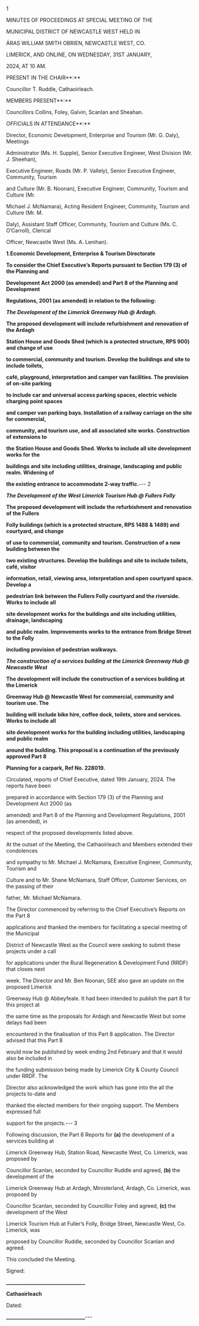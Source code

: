 1

MINUTES OF PROCEEDINGS AT SPECIAL MEETING OF THE

MUNICIPAL DISTRICT OF NEWCASTLE WEST HELD IN

ÁRAS WILLIAM SMITH OBRIEN, NEWCASTLE WEST, CO.

LIMERICK, AND ONLINE, ON WEDNESDAY, 31ST JANUARY,

2024, AT 10 AM.

PRESENT IN THE CHAIR**:**

Councillor T. Ruddle, Cathaoirleach.

MEMBERS PRESENT**:**

Councillors Collins, Foley, Galvin, Scanlan and Sheahan.

OFFICIALS IN ATTENDANCE**:**

Director, Economic Development, Enterprise and Tourism (Mr. G. Daly), Meetings

Administrator (Ms. H. Supple), Senior Executive Engineer, West Division (Mr. J. Sheehan),

Executive Engineer, Roads (Mr. P. Vallely), Senior Executive Engineer, Community, Tourism

and Culture (Mr. B. Noonan), Executive Engineer, Community, Tourism and Culture (Mr.

Michael J. McNamara), Acting Resident Engineer, Community, Tourism and Culture (Mr. M.

Daly), Assistant Staff Officer, Community, Tourism and Culture (Ms. C. O’Carroll), Clerical

Officer, Newcastle West (Ms. A. Lenihan).

**1.Economic Development, Enterprise & Tourism Directorate**

**To consider the Chief Executive’s Reports pursuant to Section 179 (3) of the Planning and**

**Development Act 2000 (as amended) and Part 8 of the Planning and Development**

**Regulations, 2001 (as amended) in relation to the following:**

***The Development of the Limerick Greenway Hub @ Ardagh.***

**The proposed development will include refurbishment and renovation of the Ardagh**

**Station House and Goods Shed (which is a protected structure, RPS 900) and change of use**

**to commercial, community and tourism. Develop the buildings and site to include toilets,**

**café, playground, interpretation and camper van facilities. The provision of on-site parking**

**to include car and universal access parking spaces, electric vehicle charging point spaces**

**and camper van parking bays. Installation of a railway carriage on the site for commercial,**

**community, and tourism use, and all associated site works. Construction of extensions to**

**the Station House and Goods Shed. Works to include all site development works for the**

**buildings and site including utilities, drainage, landscaping and public realm. Widening of**

**the existing entrance to accommodate 2-way traffic.**---
2

***The Development of the West Limerick Tourism Hub @ Fullers Folly***

**The proposed development will include the refurbishment and renovation of the Fullers**

**Folly buildings (which is a protected structure, RPS 1488 & 1489) and courtyard, and change**

**of use to commercial, community and tourism. Construction of a new building between the**

**two existing structures. Develop the buildings and site to include toilets, café, visitor**

**information, retail, viewing area, interpretation and open courtyard space. Develop a**

**pedestrian link between the Fullers Folly courtyard and the riverside. Works to include all**

**site development works for the buildings and site including utilities, drainage, landscaping**

**and public realm. Improvements works to the entrance from Bridge Street to the Folly**

**including provision of pedestrian walkways.**

***The construction of a services building at the Limerick Greenway Hub @ Newcastle West***

**The development will include the construction of a services building at the Limerick**

**Greenway Hub @ Newcastle West for commercial, community and tourism use. The**

**building will include bike hire, coffee dock, toilets, store and services. Works to include all**

**site development works for the building including utilities, landscaping and public realm**

**around the building. This proposal is a continuation of the previously approved Part 8**

**Planning for a carpark, Ref No. 228019.**

Circulated, reports of Chief Executive, dated 19th January, 2024. The reports have been

prepared in accordance with Section 179 (3) of the Planning and Development Act 2000 (as

amended) and Part 8 of the Planning and Development Regulations, 2001 (as amended), in

respect of the proposed developments listed above.

At the outset of the Meeting, the Cathaoirleach and Members extended their condolences

and sympathy to Mr. Michael J. McNamara, Executive Engineer, Community, Tourism and

Culture and to Mr. Shane McNamara, Staff Officer, Customer Services, on the passing of their

father, Mr. Michael McNamara.

The Director commenced by referring to the Chief Executive’s Reports on the Part 8

applications and thanked the members for facilitating a special meeting of the Municipal

District of Newcastle West as the Council were seeking to submit these projects under a call

for applications under the Rural Regeneration & Development Fund (RRDF) that closes next

week. The Director and Mr. Ben Noonan, SEE also gave an update on the proposed Limerick

Greenway Hub @ Abbeyfeale. It had been intended to publish the part 8 for this project at

the same time as the proposals for Ardagh and Newcastle West but some delays had been

encountered in the finalisation of this Part 8 application. The Director advised that this Part 8

would now be published by week ending 2nd February and that it would also be included in

the funding submission being made by Limerick City & County Council under RRDF. The

Director also acknowledged the work which has gone into the all the projects to-date and

thanked the elected members for their ongoing support. The Members expressed full

support for the projects.---
3

Following discussion, the Part 8 Reports for **(a)** the development of a services building at

Limerick Greenway Hub, Station Road, Newcastle West, Co. Limerick, was proposed by

Councillor Scanlan, seconded by Councillor Ruddle and agreed, **(b)** the development of the

Limerick Greenway Hub at Ardagh, Ministerland, Ardagh, Co. Limerick, was proposed by

Councillor Scanlan, seconded by Councillor Foley and agreed, **(c)** the development of the West

Limerick Tourism Hub at Fuller’s Folly, Bridge Street, Newcastle West, Co. Limerick, was

proposed by Councillor Ruddle, seconded by Councillor Scanlan and agreed.

This concluded the Meeting.

Signed:

**\_\_\_\_\_\_\_\_\_\_\_\_\_\_\_\_\_\_\_\_\_\_\_\_\_\_\_\_\_\_\_\_**

**Cathaoirleach**

Dated:

**\_\_\_\_\_\_\_\_\_\_\_\_\_\_\_\_\_\_\_\_\_\_\_\_\_\_\_\_\_\_\_\_**---
